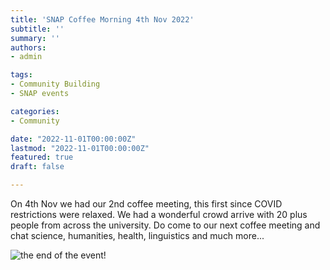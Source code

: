 ```yaml
---
title: 'SNAP Coffee Morning 4th Nov 2022'
subtitle: ''
summary: ''
authors:
- admin

tags:
- Community Building
- SNAP events

categories:
- Community 

date: "2022-11-01T00:00:00Z"
lastmod: "2022-11-01T00:00:00Z"
featured: true
draft: false

---
```


On 4th Nov we had our 2nd coffee meeting, this first since COVID restrictions were relaxed. We had a wonderful crowd arrive with 20 plus people from across the university.  Do come to our next coffee meeting and chat science, humanities, health, linguistics and much more...

![the end of the event!](/media/end_event.jpeg)

